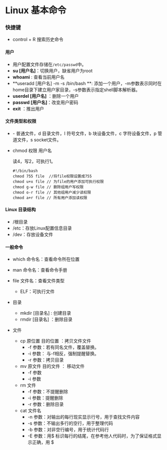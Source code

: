 # Linux 基本命令

### 快捷键

- control + R 搜索历史命令

#### 用户

- 用户配置文件存储在```/etc/passwd```中。
- **su [用户名]**：切换用户，缺省用户为root
- **whoami** : 查看当前用户名
- **useradd [用户名] -m -s /bin/bash **: 添加一个用户，-m参数表示同时在home目录下建立用户家目录，-s参数表示指定shell脚本解析器。
- **userdel [用户名]** ：删除一个用户
- **passwd [用户名]**：改变用户密码
- **exit** ：推出用户

#### 文件类型和权限

- \- 普通文件，d 目录文件，I 符号文件，b 块设备文件，c 字符设备文件，p 管道文件，s socket文件。

- chmod 权限 用户名

  读4，写2，可执行1。

  ```shell
  #!/bin/bash
  chmod 755 file  //将file权限设置成755
  chmod u+x file // 为file的用户添加可执行权限
  chmod g-w file // 删除组用户写权限
  chmod o-r file // 其他组用户减少读权限
  chmod a+r file // 所有用户添加读权限
  ```

#### Linux 目录结构

- /根目录
- /etc：存放Linux配置信息目录
- /dev：存放设备文件

#### 一般命令

- which 命令名：查看命令所在位置
- man 命令名：查看命令手册
- file 文件名：查看文件类型
  - ELF：可执行文件

- 目录
  - mkdir [目录名] :  创建目录
  - rmdir [目录名] ：删除目录
- 文件
  - cp 原位置 目的位置 ：拷贝文件文件
    - -f 参数：若有同名文件，覆盖替换。
    - -i 参数： 与-f相反，强制提醒替换。
    - -r 参数：拷贝目录
  - mv 原文件 目的文件 ： 移动文件
    - -f 参数
    - -i 参数
  - rm 文件
    - -f 参数：不提醒删除
    - -i 参数：提醒删除
    - -r 参数：删除目录
  - cat 文件名
    - -n 参数：对输出的每行现实显示行号，用于查找文件内容
    - -s 参数：不输出多行的空行，用于整理代码
    - -b 参数：对非空行编号，用于统计代码行
    - -E 参数：用\$ 标识每行的结尾，在参考他人代码时，为了保证格式显示正确，用 \$